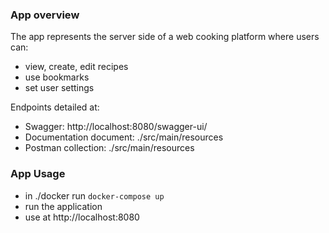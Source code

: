 ### App overview
The app represents the server side of a web cooking platform where users can: 
- view, create, edit recipes
- use bookmarks 
- set user settings

Endpoints detailed at:
- Swagger: http://localhost:8080/swagger-ui/
- Documentation document: ./src/main/resources
- Postman collection: ./src/main/resources

### App Usage
- in ./docker run ``` docker-compose up ``` 
- run the application
- use at http://localhost:8080
